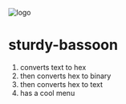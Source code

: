 ![logo](https://cdn2.iconfinder.com/data/icons/universal-signs-symbols/128/pi-128.png)
# sturdy-bassoon
1. converts text to hex
2. then converts hex to binary
3. then converts hex to text
4. has a cool menu
